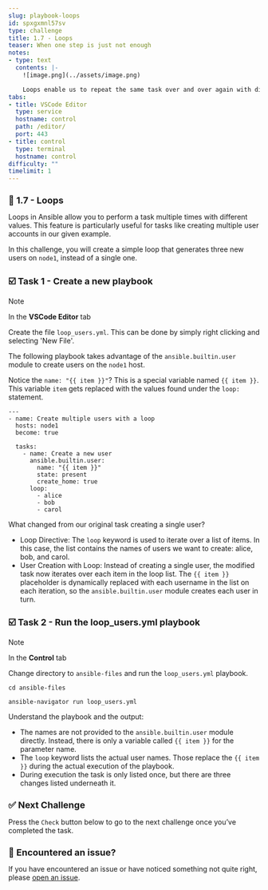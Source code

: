 ```yaml
---
slug: playbook-loops
id: spxgxmnl57sv
type: challenge
title: 1.7 - Loops
teaser: When one step is just not enough
notes:
- type: text
  contents: |-
    ![image.png](../assets/image.png)

    Loops enable us to repeat the same task over and over again with different inputs. For example, lets say you want to create multiple users. By using an Ansible loop, you can do that in a single task.
tabs:
- title: VSCode Editor
  type: service
  hostname: control
  path: /editor/
  port: 443
- title: control
  type: terminal
  hostname: control
difficulty: ""
timelimit: 1
---
```

👋 1.7 - Loops
===

Loops in Ansible allow you to perform a task multiple times with different values. This feature is particularly useful for tasks like creating multiple user accounts in our given example.

In this challenge, you will create a simple loop that generates three new users on `node1`, instead of a single one.


☑️ Task 1 - Create a new playbook
===

> [!NOTE]
> In the **VSCode Editor** tab

Create the file `loop_users.yml`. This can be done by simply right clicking and selecting 'New File'.

The following playbook takes advantage of the `ansible.builtin.user` module to create users on the `node1` host.

Notice the `name: "{{ item }}"`?
This is a special variable named `{{ item }}`. This variable `item` gets replaced with the values found under the `loop:` statement.

```
---
- name: Create multiple users with a loop
  hosts: node1
  become: true

  tasks:
    - name: Create a new user
      ansible.builtin.user:
        name: "{{ item }}"
        state: present
        create_home: true
      loop:
        - alice
        - bob
        - carol
```

What changed from our original task creating a single user?
* Loop Directive: The `loop` keyword is used to iterate over a list of items. In this case, the list contains the names of users we want to create: alice, bob, and carol.
* User Creation with Loop: Instead of creating a single user, the modified task now iterates over each item in the loop list. The `{{ item }}` placeholder is dynamically replaced with each username in the list on each iteration, so the `ansible.builtin.user` module creates each user in turn.


☑️ Task 2 - Run the loop_users.yml playbook
===

> [!NOTE]
> In the **Control** tab

Change directory to `ansible-files` and run the `loop_users.yml` playbook.

```
cd ansible-files
```

```
ansible-navigator run loop_users.yml
```

Understand the playbook and the output:

* The names are not provided to the `ansible.builtin.user` module directly. Instead, there is only a variable called `{{ item }}` for the parameter name.
* The `loop` keyword lists the actual user names. Those replace the `{{ item }}` during the actual execution of the playbook.
* During execution the task is only listed once, but there are three changes listed underneath it.

✅ Next Challenge
===
Press the `Check` button below to go to the next challenge once you’ve completed the task.

🐛 Encountered an issue?
====

If you have encountered an issue or have noticed something not quite right, please [open an issue](https://github.com/ansible/instruqt/issues/new?labels=writing-first-playbook&title=Issue+with+Writing+First+Playbook+slug+ID:+17-loops&assignees=leogallego).

<style type="text/css" rel="stylesheet">
  .lightbox {
    display: none;
    position: fixed;
    justify-content: center;
    align-items: center;
    z-index: 999;
    top: 0;
    left: 0;
    right: 0;
    bottom: 0;
    padding: 1rem;
    background: rgba(0, 0, 0, 0.8);
    margin-left: auto;
    margin-right: auto;
    margin-top: auto;
    margin-bottom: auto;
  }
  .lightbox:target {
    display: flex;
  }
  .lightbox img {
    /* max-height: 100% */
    max-width: 60%;
    max-height: 60%;
  }
  img {
    display: block;
    margin-left: auto;
    margin-right: auto;
  }
  h1 {
    font-size: 18px;
  }
    h2 {
    font-size: 16px;
    font-weight: 600
  }
    h3 {
    font-size: 14px;
    font-weight: 600
  }
  p span {
    font-size: 14px;
  }
  ul li span {
    font-size: 14px
  }
</style>
